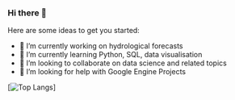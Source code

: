 ### Hi there 👋

Here are some ideas to get you started:

- 🔭 I’m currently working on hydrological forecasts
- 🌱 I’m currently learning Python, SQL, data visualisation
- 👯 I’m looking to collaborate on data science and related topics
- 🤔 I’m looking for help with Google Engine Projects

[![Top Langs](https://github-readme-stats.vercel.app/api/top-langs/?username=fcojara506&layout=compact)]
